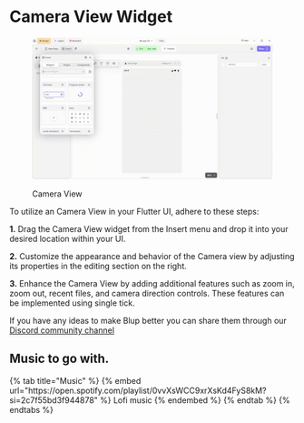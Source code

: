 # Camera View Widget


<figure><img src="../../../.gitbook/assets/alert-dialog.gif" alt="Camera View"><figcaption><p>Camera View</p></figcaption></figure>

To utilize an Camera View in your Flutter UI, adhere to these steps:

**1.** Drag the Camera View widget from the Insert menu and drop it into your desired location within your UI.

**2.** Customize the appearance and behavior of the Camera view by adjusting its properties in the editing section on the right.

**3.** Enhance the Camera View by adding additional features such as zoom in, zoom out, recent files, and camera direction controls. These features can be implemented using single tick.

If you have any ideas to make Blup better you can share them through our [Discord community channel ](https://discord.com/channels/940632966093234176/965313562425823303)

## Music to go with.
 
<div class="container">
  {% tab title="Music" %}
  {% embed url="https://open.spotify.com/playlist/0vvXsWCC9xrXsKd4FyS8kM?si=2c7f55bd3f944878" %}
  Lofi music
  {% endembed %}
  {% endtab %}
  {% endtabs %}
</div>
